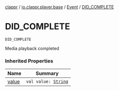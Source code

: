 [clappr](../../index.md) / [io.clappr.player.base](../index.md) / [Event](index.md) / [DID_COMPLETE](.)

# DID_COMPLETE

`DID_COMPLETE`

Media playback completed

### Inherited Properties

| Name | Summary |
|---|---|
| [value](value.md) | `val value: `[`String`](https://kotlinlang.org/api/latest/jvm/stdlib/kotlin/-string/index.html) |

